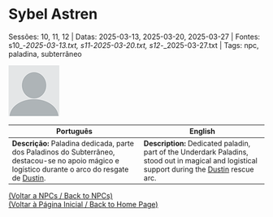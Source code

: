 
# Sybel Astren

Sessões: 10, 11, 12 | Datas: 2025-03-13, 2025-03-20, 2025-03-27 | Fontes: s10_-_2025-03-13.txt, s11_-_2025-03-20.txt, s12_-_2025-03-27.txt | Tags: npc, paladina, subterrâneo

![Sybel Astren](blank.png)

| Português | English |
|-----------|---------|
| **Descrição:** Paladina dedicada, parte dos Paladinos do Subterrâneo, destacou-se no apoio mágico e logístico durante o arco do resgate de [Dustin](pc_dustin..md). | **Description:** Dedicated paladin, part of the Underdark Paladins, stood out in magical and logistical support during the [Dustin](pc_dustin..md) rescue arc. |

[(Voltar a NPCs / Back to NPCs)](npcs_list.md)  
[(Voltar à Página Inicial / Back to Home Page)](../../home.md)


























